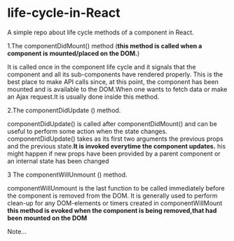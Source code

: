 # life-cycle-in-React

A simple repo about life cycle methods of a component in React.

1.The componentDidMount() method (<b>this method is called when a component is mounted/placed on the DOM.</b>)

It is called once in the component life cycle and it signals that the component and all its sub-components have rendered properly. This is the best place to make API calls since, at this point, the component has been mounted and is available to the DOM.When one wants to fetch data or make an Ajax request.It is usually done inside this method.

2.The componentDidUpdate () method.

componentDidUpdate() is called after componentDidMount() and can be useful to perform some action when the state changes.
componentDidUpdate() takes as its first two arguments the previous props and the previous state.<b>It is invoked everytime the component updates.</b>
his might happen if new props have been provided by a parent component or an internal state has been changed

3 The componentWillUnmount () method.

componentWillUnmount is the last function to be called immediately before the component is removed from the DOM.
It is generally used to perform clean-up for any DOM-elements or timers created in componentWillMount 
<b> this method is evoked when the component is being removed,that had been mounted on the DOM </b>

Note...
